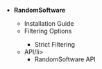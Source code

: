 <ul>
  <li><b>RandomSoftware</b></li>
    <ul>
      <li> Installation Guide </li>
     <li>Filtering Options</li>
      <ul>
      <li>Strict Filtering</li>
    </ul>
  </li>
  <li>API/li>
    <ul><li>RandomSoftware API</li></ul>
</ul>
